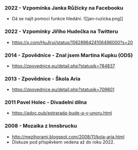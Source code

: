 ### 2022 - Vzpomínka Janka Růžicky na Facebooku
- Dá se najít pomocí funkce hledání. 
![[jan-ruzicka.png]]

### 2022 - Vzpomínky Jiřího Hudečka na Twitteru
- https://x.com/HuJirui/status/1582896424106496000?s=20

### 2014 - Zpovědnice - Znal jsem Martina Kupku (ODS)
* https://zpovednice.eu/detail.php?statusik=784837	

### 2013 - Zpovědnice - Škola Aria
* https://zpovednice.eu/detail.php?statusik=709801

### 2011 Pavel Holec - Divadelní dílna
- https://adoc.pub/estrarada-bude-a-v-unoru.html

### 2008 - Mozaika z Innsbrucku
* http://mezihorami.blogspot.com/2008/11/kola-aria.html
* Diskuze pod příspěvkem vedena až do roku 2022.